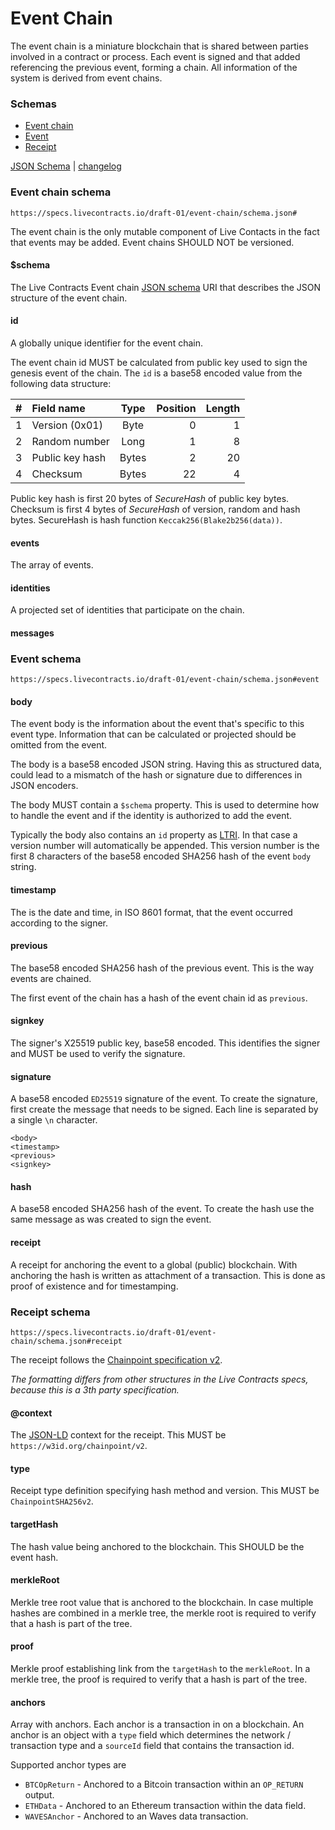 # Event Chain

The event chain is a miniature blockchain that is shared between parties involved in a contract or process. Each event
is signed and that added referencing the previous event, forming a chain. All information of the system is derived from
event chains.

### Schemas

* [Event chain](#event-chain-schema)
* [Event](#event-schema)
* [Receipt](#receipt-schema)

[JSON Schema](schema.json) | [changelog](changelog.md)

### Event chain schema

`https://specs.livecontracts.io/draft-01/event-chain/schema.json#`

The event chain is the only mutable component of Live Contacts in the fact that events may be added. Event chains SHOULD
NOT be versioned.

#### $schema

The Live Contracts Event chain [JSON schema](http://json-schema.org) URI that describes the JSON structure of the event
chain.

#### id

A globally unique identifier for the event chain.

The event chain id MUST be calculated from public key used to sign the genesis event of the chain. The `id` is a base58
encoded value from the following data structure:

| \# | Field name | Type | Position | Length |
| ---: | :--- | :---: | ---: | ---: |
| 1 | Version \(0x01\) | Byte | 0 | 1 |
| 2 | Random number | Long | 1 | 8 |
| 3 | Public key hash | Bytes | 2 | 20 |
| 4 | Checksum | Bytes | 22 | 4 |

Public key hash is first 20 bytes of _SecureHash_ of public key bytes. Checksum is first 4 bytes of _SecureHash_ of
version, random and hash bytes. SecureHash is hash function `Keccak256(Blake2b256(data))`.

#### events

The array of events.

#### identities

A projected set of identities that participate on the chain.

#### messages

### Event schema

`https://specs.livecontracts.io/draft-01/event-chain/schema.json#event`

#### body

The event body is the information about the event that's specific to this event type. Information that can be calculated
or projected should be omitted from the event.

The body is a base58 encoded JSON string. Having this as structured data, could lead to a mismatch of the hash or
signature due to differences in JSON encoders.

The body MUST contain a `$schema` property. This is used to determine how to handle the event and if the identity is
authorized to add the event.

Typically the body also contains an `id` property as [LTRI](../ltri/). In that case a version number will automatically
be appended. This version number is the first 8 characters of the base58 encoded SHA256 hash of the event `body` string.

#### timestamp

The is the date and time, in ISO 8601 format, that the event occurred according to the signer.

#### previous

The base58 encoded SHA256 hash of the previous event. This is the way events are chained.

The first event of the chain has a hash of the event chain id as `previous`.

#### signkey

The signer's X25519 public key, base58 encoded. This identifies the signer and MUST be used to verify the signature.

#### signature

A base58 encoded `ED25519` signature of the event. To create the signature, first create the message that needs to be
signed. Each line is separated by a single `\n` character.

```text
<body>
<timestamp>
<previous>
<signkey>
```

#### hash

A base58 encoded SHA256 hash of the event. To create the hash use the same message as was created to sign the event.

#### receipt

A receipt for anchoring the event to a global \(public\) blockchain. With anchoring the hash is written as attachment of
a transaction. This is done as proof of existence and for timestamping.

### Receipt schema

`https://specs.livecontracts.io/draft-01/event-chain/schema.json#receipt`

The receipt follows the [Chainpoint specification v2](https://chainpoint.org/).

_The formatting differs from other structures in the Live Contracts specs, because this is a 3th party specification._

#### @context

The [JSON-LD](https://json-ld.org/) context for the receipt. This MUST be `https://w3id.org/chainpoint/v2`.

#### type

Receipt type definition specifying hash method and version. This MUST be `ChainpointSHA256v2`.

#### targetHash

The hash value being anchored to the blockchain. This SHOULD be the event hash.

#### merkleRoot

Merkle tree root value that is anchored to the blockchain. In case multiple hashes are combined in a merkle tree, the
merkle root is required to verify that a hash is part of the tree.

#### proof

Merkle proof establishing link from the `targetHash` to the `merkleRoot`. In a merkle tree, the proof is required to
verify that a hash is part of the tree.

#### anchors

Array with anchors. Each anchor is a transaction in on a blockchain. An anchor is an object with a `type` field which
determines the network / transaction type and a `sourceId` field that contains the transaction id.

Supported anchor types are

* `BTCOpReturn` - Anchored to a Bitcoin transaction within an `OP_RETURN` output.
* `ETHData` - Anchored to an Ethereum transaction within the data field.
* `WAVESAnchor` - Anchored to an Waves data transaction.

